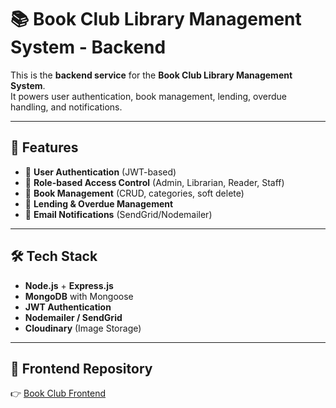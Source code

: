 # 📚 Book Club Library Management System - Backend

This is the **backend service** for the **Book Club Library Management System**.  
It powers user authentication, book management, lending, overdue handling, and notifications.  

---

## 🚀 Features
- 🔐 **User Authentication** (JWT-based)  
- 👥 **Role-based Access Control** (Admin, Librarian, Reader, Staff)  
- 📖 **Book Management** (CRUD, categories, soft delete)  
- 📅 **Lending & Overdue Management**  
- 📧 **Email Notifications** (SendGrid/Nodemailer)  

---

## 🛠️ Tech Stack
- **Node.js** + **Express.js**  
- **MongoDB** with Mongoose  
- **JWT Authentication**  
- **Nodemailer / SendGrid**  
- **Cloudinary** (Image Storage)  

---

## 🎨 Frontend Repository
👉 [Book Club Frontend](https://github.com/ishaniekanayaka/Book-Club-Frontend.git)


